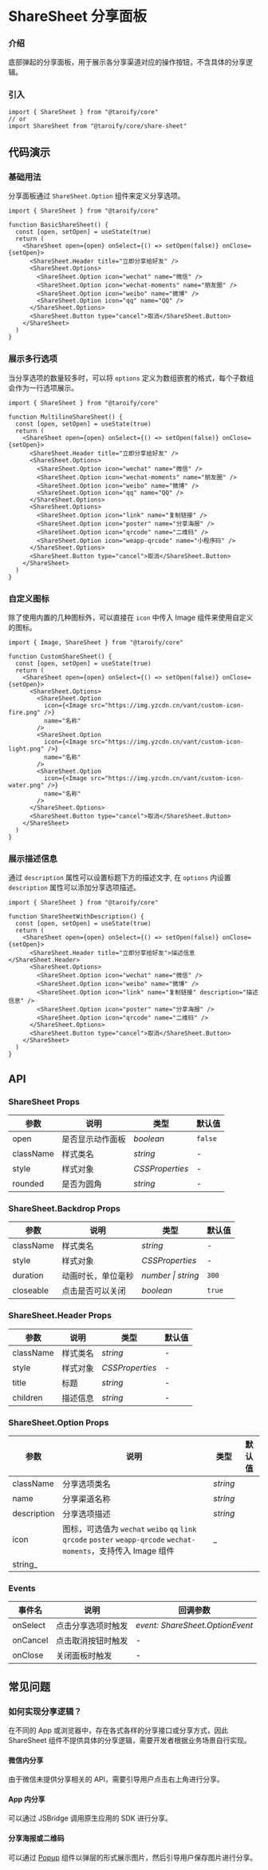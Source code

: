 # ShareSheet 分享面板

### 介绍

底部弹起的分享面板，用于展示各分享渠道对应的操作按钮，不含具体的分享逻辑。

### 引入

```tsx
import { ShareSheet } from "@taroify/core"
// or
import ShareSheet from "@taroify/core/share-sheet"
```

## 代码演示

### 基础用法

分享面板通过 `ShareSheet.Option` 组件来定义分享选项。

```tsx
import { ShareSheet } from "@taroify/core"

function BasicShareSheet() {
  const [open, setOpen] = useState(true)
  return (
    <ShareSheet open={open} onSelect={() => setOpen(false)} onClose={setOpen}>
      <ShareSheet.Header title="立即分享给好友" />
      <ShareSheet.Options>
        <ShareSheet.Option icon="wechat" name="微信" />
        <ShareSheet.Option icon="wechat-moments" name="朋友圈" />
        <ShareSheet.Option icon="weibo" name="微博" />
        <ShareSheet.Option icon="qq" name="QQ" />
      </ShareSheet.Options>
      <ShareSheet.Button type="cancel">取消</ShareSheet.Button>
    </ShareSheet>
  )
}
```

### 展示多行选项

当分享选项的数量较多时，可以将 `options` 定义为数组嵌套的格式，每个子数组会作为一行选项展示。

```tsx
import { ShareSheet } from "@taroify/core"

function MultilineShareSheet() {
  const [open, setOpen] = useState(true)
  return (
    <ShareSheet open={open} onSelect={() => setOpen(false)} onClose={setOpen}>
      <ShareSheet.Header title="立即分享给好友" />
      <ShareSheet.Options>
        <ShareSheet.Option icon="wechat" name="微信" />
        <ShareSheet.Option icon="wechat-moments" name="朋友圈" />
        <ShareSheet.Option icon="weibo" name="微博" />
        <ShareSheet.Option icon="qq" name="QQ" />
      </ShareSheet.Options>
      <ShareSheet.Options>
        <ShareSheet.Option icon="link" name="复制链接" />
        <ShareSheet.Option icon="poster" name="分享海报" />
        <ShareSheet.Option icon="qrcode" name="二维码" />
        <ShareSheet.Option icon="weapp-qrcode" name="小程序码" />
      </ShareSheet.Options>
      <ShareSheet.Button type="cancel">取消</ShareSheet.Button>
    </ShareSheet>
  )
}
```

### 自定义图标

除了使用内置的几种图标外，可以直接在 `icon` 中传入 Image 组件来使用自定义的图标。

```tsx
import { Image, ShareSheet } from "@taroify/core"

function CustomShareSheet() {
  const [open, setOpen] = useState(true)
  return (
    <ShareSheet open={open} onSelect={() => setOpen(false)} onClose={setOpen}>
      <ShareSheet.Options>
        <ShareSheet.Option
          icon={<Image src="https://img.yzcdn.cn/vant/custom-icon-fire.png" />}
          name="名称"
        />
        <ShareSheet.Option
          icon={<Image src="https://img.yzcdn.cn/vant/custom-icon-light.png" />}
          name="名称"
        />
        <ShareSheet.Option
          icon={<Image src="https://img.yzcdn.cn/vant/custom-icon-water.png" />}
          name="名称"
        />
      </ShareSheet.Options>
      <ShareSheet.Button type="cancel">取消</ShareSheet.Button>
    </ShareSheet>
  )
}
```

### 展示描述信息

通过 `description` 属性可以设置标题下方的描述文字, 在 `options` 内设置 `description` 属性可以添加分享选项描述。

```tsx
import { ShareSheet } from "@taroify/core"

function ShareSheetWithDescription() {
  const [open, setOpen] = useState(true)
  return (
    <ShareSheet open={open} onSelect={() => setOpen(false)} onClose={setOpen}>
      <ShareSheet.Header title="立即分享给好友">描述信息</ShareSheet.Header>
      <ShareSheet.Options>
        <ShareSheet.Option icon="wechat" name="微信" />
        <ShareSheet.Option icon="weibo" name="微博" />
        <ShareSheet.Option icon="link" name="复制链接" description="描述信息" />
        <ShareSheet.Option icon="poster" name="分享海报" />
        <ShareSheet.Option icon="qrcode" name="二维码" />
      </ShareSheet.Options>
      <ShareSheet.Button type="cancel">取消</ShareSheet.Button>
    </ShareSheet>
  )
}
```

## API

### ShareSheet Props

| 参数 | 说明 | 类型 | 默认值 |
| --- | --- | --- | --- |
| open      | 是否显示动作面板 | _boolean_ | `false` |
| className | 样式类名 | _string_ | - |
| style     | 样式对象 | _CSSProperties_ | - |
| rounded   | 是否为圆角 | _string_ | - |

### ShareSheet.Backdrop Props

| 参数 | 说明 | 类型 | 默认值 |
| --- | --- | --- | --- |
| className | 样式类名 | _string_        | - |
| style     | 样式对象 | _CSSProperties_ | - |
| duration  | 动画时长，单位毫秒 | _number \| string_ | `300` |
| closeable | 点击是否可以关闭  | _boolean_ | `true` |

### ShareSheet.Header Props

| 参数 | 说明 | 类型 | 默认值 |
| --- | --- | --- | --- |
| className | 样式类名 | _string_        | - |
| style     | 样式对象 | _CSSProperties_ | - |
| title     | 标题    | _string_        | - |
| children  | 描述信息 | _string_        | - |

### ShareSheet.Option Props

| 参数 | 说明 | 类型 | 默认值 |
| --- | --- | --- | --- |
| className | 分享选项类名 | _string_ |
| name | 分享渠道名称 | _string_ |
| description | 分享选项描述 | _string_ |
| icon | 图标，可选值为 `wechat` `weibo` `qq` `link` `qrcode` `poster` `weapp-qrcode` `wechat-moments`，支持传入 Image 组件 | _
string_ |

### Events

| 事件名        | 说明                     | 回调参数                        |
| ------------- | ------------------------ | ------------------------------- |
| onSelect        | 点击分享选项时触发       | _event: ShareSheet.OptionEvent_ |
| onCancel | 点击取消按钮时触发 | - |
| onClose | 关闭面板时触发 | - |

## 常见问题

### 如何实现分享逻辑？

在不同的 App 或浏览器中，存在各式各样的分享接口或分享方式，因此 ShareSheet 组件不提供具体的分享逻辑，需要开发者根据业务场景自行实现。

#### 微信内分享

由于微信未提供分享相关的 API，需要引导用户点击右上角进行分享。

#### App 内分享

可以通过 JSBridge 调用原生应用的 SDK 进行分享。

#### 分享海报或二维码

可以通过 [Popup](/components/popup/) 组件以弹层的形式展示图片，然后引导用户保存图片进行分享。
